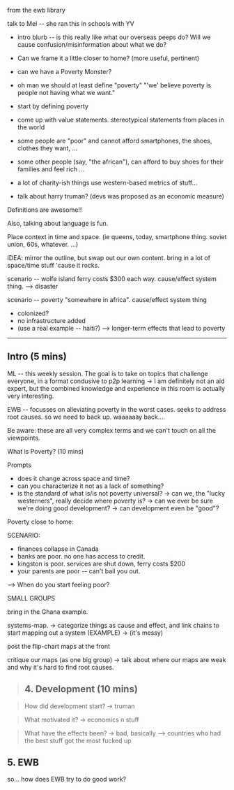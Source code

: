 from the ewb library

talk to Mel -- she ran this in schools with YV


 * intro blurb -- is this really like what our overseas peeps do? Will we cause confusion/misinformation about what we do?

 * Can we frame it a little closer to home? (more useful, pertinent)

 * can we have a Poverty Monster?

 * oh man we should at least define "poverty" "'we' believe poverty is people not having what we want."


 * start by defining poverty

 * come up with value statements. stereotypical statements from places in the world
  * some people are "poor" and cannot afford smartphones, the shoes, clothes they want, ...
  * some other people (say, "the african"), can afford to buy shoes for their families and feel rich
...


 * a lot of charity-ish things use western-based metrics of stuff...

 * talk about harry truman? (devs was proposed as an economic measure)

Definitions are awesome!!

Also, talking about language is fun.

Place context in time and space. (ie queens, today, smartphone thing. soviet union, 60s, whatever. ...)

IDEA: mirror the outline, but swap out our own content. bring in a lot of space/time stuff 'cause it rocks.


scenario -- wolfe island ferry costs $300 each way. cause/effect system thing.
 --> disaster

scenario -- poverty "somewhere in africa". cause/effect system thing
  * colonized?
  * no infrastructure added
  * (use a real example -- haiti?)
 --> longer-term effects that lead to poverty


----------------------------------

## Intro (5 mins)

ML -- this weekly session. The goal is to take on topics that challenge everyone, in a format condusive to p2p learning -> I am definitely not an aid expert, but the combined knowledge and experience in this room is actually very interesting.

EWB -- focusses on alleviating poverty in the worst cases. seeks to address root causes. so we need to back up. waaaaaay back....

Be aware: these are all very complex terms and we can't touch on all the viewpoints.


What is Poverty? (10 mins)

Prompts

 * does it change across space and time?
 * can you characterize it not as a lack of something?
 * is the standard of what is/is not poverty universal?
   -> can we, the "lucky westerners", really decide where poverty is?
   -> can we ever be sure we're doing good development?
   -> can development even be "good"?


Poverty close to home:

SCENARIO:

 * finances collapse in Canada
 * banks are poor. no one has access to credit.
 * kingston is poor. services are shut down, ferry costs $200
 * your parents are poor -- can't bail you out.

 --> When do you start feeling poor?


SMALL GROUPS

bring in the Ghana example.

systems-map.
 -> categorize things as cause and effect, and link chains to start mapping out a system (EXAMPLE)
 -> (it's messy)


post the flip-chart maps at the front

critique our maps (as one big group)
 -> talk about where our maps are weak and why it's hard to find root causes.




> ## 4. Development (10 mins)

> How did development start?
>  -> truman

> What motivated it?
>  -> economics n stuff

> What have the effects been?
>  -> bad, basically
>     --> countries who had the best stuff got the most fucked up


## 5. EWB

so... how does EWB try to do good work?
